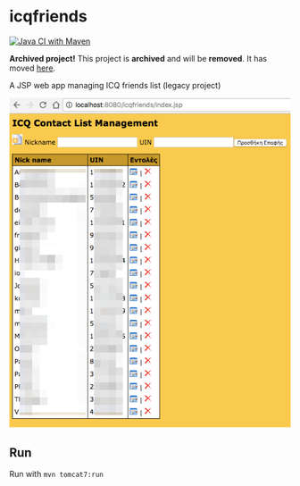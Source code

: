# icqfriends

[![Java CI with Maven](https://github.com/ngeor/icqfriends/actions/workflows/maven.yml/badge.svg)](https://github.com/ngeor/icqfriends/actions/workflows/maven.yml)

**Archived project!**
This project is **archived** and will be **removed**.
It has moved [here](https://github.com/ngeor/kamino/tree/master/web/icqfriends).

A JSP web app managing ICQ friends list (legacy project)

![screenshot](/scrnshot.png?raw=true "Screenshot")

Run
---

Run with `mvn tomcat7:run`
